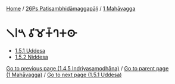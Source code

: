 
[Home](/) / [26Ps Paṭisambhidāmaggapāḷi](...md) / [1 Mahāvagga](../26Ps/1.md)

# 𑁧𑁇𑁫 𑀯𑀺𑀫𑁄𑀓𑁆𑀔𑀓𑀣𑀸

* [1.5.1 Uddesa](1.5/1.5.1.md)
* [1.5.2 Niddesa](1.5/1.5.2.md)

[Go to previous page (1.4.5 Indriyasamodhāna)](1.4/1.4.5.md) / [Go to parent page (1 Mahāvagga)](../26Ps/1.md) / [Go to next page (1.5.1 Uddesa)](1.5/1.5.1.md)


